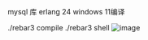 mysql 库
erlang 24
windows 11编译

./rebar3 compile
./rebar3 shell
![image](https://github.com/msfm2018/win_mac_tool/blob/main/index.png)

